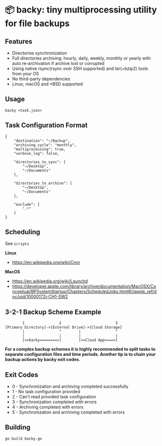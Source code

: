 # 📦 backy: tiny multiprocessing utility for file backups

## Features
* Directories synchronization 
* Full directories archiving: hourly, daily, weekly, monthly or yearly with auto re-archivation if archive lost or corrupted
* Using native rsync(rsync over SSH supported) and tar(+bzip2) tools from your OS
* No third-party dependencies
* Linux, macOS and *BSD supported

## Usage
```backy <task.json>```

## Task Configuration Format
```
{
	"destination": "~/Backup",
	"archiving_cycle": "monthly",
	"multiprocessing": true,
	"verbose_log": false,
	
	"directories_to_sync": [
		"~/Desktop",
		"~/Documents"
	],
	
	"directories_to_archive": [
		"~/Desktop",
		"~/Documents"
	],

	"exclude": [
		".*"
	]
}
```

## Scheduling
See ```scripts```   

**Linux**  
* https://en.wikipedia.org/wiki/Cron

**MacOS**  
* https://en.wikipedia.org/wiki/Launchd
* https://developer.apple.com/library/archive/documentation/MacOSX/Conceptual/BPSystemStartup/Chapters/ScheduledJobs.html#//apple_ref/doc/uid/10000172i-CH1-SW2

## 3-2-1 Backup Scheme Example
```
        1                2                         3
[Primary Directory]->[External Drive]->[Cloud Storage]
        |                ^        |                ^
        |                |        |                |
        [<=backy========>]        [<=Cloud App>===>]
```

**For a complex backup schemes it is highly recommended to split tasks to separate configuration files and time periods. Another tip is to chain your backup actions by backy exit codes.**

## Exit Codes
* 0 - Synchronization and archiving completed successfully
* 1 - No task configuration provided
* 2 - Can't read provided task configuration
* 3 - Synchronization completed with errors
* 4 - Archiving completed with errors
* 5 - Synchronization and archiving completed with errors

## Building
```go build backy.go```

